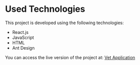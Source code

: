 # Used Technologies

This project is developed using the following technologies:

- React.js
- JavaScript
- HTML
- Ant Design

You can access the live version of the project at: [Vet Application]([http://www.projectname.com](https://vet-app-frontend-nine.vercel.app/))

